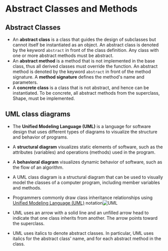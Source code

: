 # Abstract Classes and Methods
## Abstract Classes
- An **abstract class** is a class that guides the design of subclasses but cannot itself be instantiated as an object. An abstract class is denoted by the keyword `abstract` in front of the class definition. Any class with one or more abstract methods must be abstract.
- An **abstract method** is a method that is not implemented in the base class, thus all derived classes must override the function. An abstract method is denoted by the keyword `abstract` in front of the method signature. A **method signature** defines the method's name and parameters.
- A **concrete class** is a class that is not abstract, and hence can be instantiated. To be concrete, all abstract methods from the superclass, Shape, must be implemented.

## UML class diagrams
- The **Unified Modeling Language (UML)** is a language for software design that uses different types of diagrams to visualize the structure and behavior of programs.
- A **structural diagram** visualizes static elements of software, such as the attributes (variables) and operations (methods) used in the program.
- A **behavioral diagram** visualizes dynamic behavior of software, such as the flow of an algorithm.

- A UML class diagram is a structural diagram that can be used to visually model the classes of a computer program, including member variables and methods.
  
- Programmers commonly draw class inheritance relationships using [Unified Modeling Language (UML)](https://developer.ibm.com/articles/an-introduction-to-uml/) notation![UML](https://github.com/user-attachments/assets/a710fc63-e5b3-4739-a601-2efa11347f43)
- UML uses an arrow with a solid line and an unfilled arrow head to indicate that one class inherits from another. The arrow points toward the superclass.
- UML uses italics to denote abstract classes. In particular, UML uses italics for the abstract class' name, and for each abstract method in the class.
